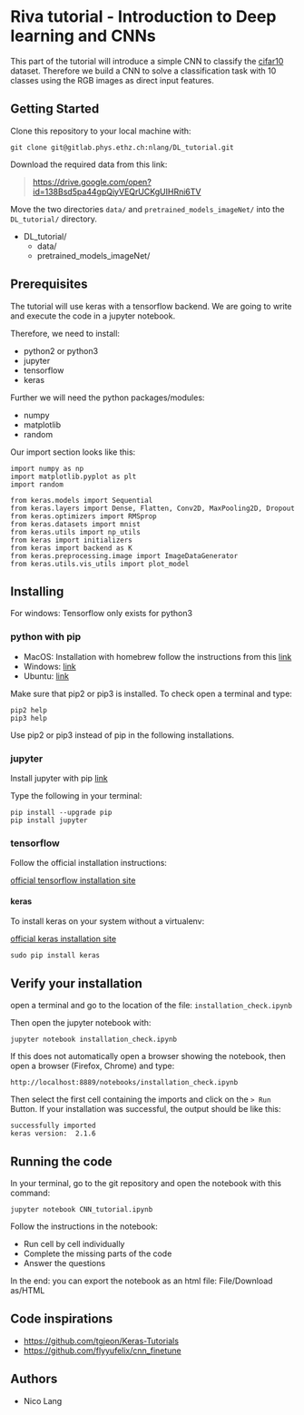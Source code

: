 # Riva tutorial - Introduction to Deep learning and CNNs

This part of the tutorial will introduce a simple CNN to classify the [cifar10](https://www.cs.toronto.edu/~kriz/cifar.html) dataset. Therefore we build a CNN to solve a classification task with 10 classes using the RGB images as direct input features.

## Getting Started

Clone this repository to your local machine with:

```
git clone git@gitlab.phys.ethz.ch:nlang/DL_tutorial.git
```

Download the required data from this link:

> https://drive.google.com/open?id=138Bsd5pa44gpQiyVEQrUCKgUIHRni6TV

Move the two directories `data/` and `pretrained_models_imageNet/` into the `DL_tutorial/` directory.

* DL_tutorial/
	* data/
	* pretrained_models_imageNet/


## Prerequisites

The tutorial will use keras with a tensorflow backend. We are going to write and execute the code in a jupyter notebook.

Therefore, we need to install:

* python2 or python3
* jupyter
* tensorflow
* keras

Further we will need the python packages/modules:

* numpy
* matplotlib
* random

Our import section looks like this:

```
import numpy as np
import matplotlib.pyplot as plt
import random

from keras.models import Sequential
from keras.layers import Dense, Flatten, Conv2D, MaxPooling2D, Dropout
from keras.optimizers import RMSprop
from keras.datasets import mnist
from keras.utils import np_utils
from keras import initializers
from keras import backend as K
from keras.preprocessing.image import ImageDataGenerator
from keras.utils.vis_utils import plot_model
```

## Installing
For windows: Tensorflow only exists for python3

### python with pip
* MacOS: Installation with homebrew follow the instructions from this [link](http://docs.python-guide.org/en/latest/starting/install/osx/)
* Windows: [link](https://github.com/BurntSushi/nfldb/wiki/Python-&-pip-Windows-installation)
* Ubuntu: [link](https://www.rosehosting.com/blog/how-to-install-pip-on-ubuntu-16-04/)

Make sure that pip2 or pip3 is installed. To check open a terminal and type:

```
pip2 help
pip3 help
```

Use pip2 or pip3 instead of pip in the following installations.

### jupyter
Install jupyter with pip [link](https://jupyter.readthedocs.io/en/latest/install.html#id4)

Type the following in your terminal:

```
pip install --upgrade pip
pip install jupyter
```

### tensorflow
Follow the official installation instructions:

[official tensorflow installation site](https://www.tensorflow.org/install/)


#### keras

To install keras on your system without a virtualenv: 

[official keras installation site](https://keras.io/#installation)

```
sudo pip install keras
```

## Verify your installation
open a terminal and go to the location of the file: `installation_check.ipynb`

Then open the jupyter notebook with:

```
jupyter notebook installation_check.ipynb
```

If this does not automatically open a browser showing the notebook, then open a browser (Firefox, Chrome) and type: 

`http://localhost:8889/notebooks/installation_check.ipynb`

Then select the first cell containing the imports and click on the `> Run` Button.
If your installation was successful, the output should be like this:

```
successfully imported
keras version:  2.1.6
```

## Running the code

In your terminal, go to the git repository and open the notebook with this command:

```
jupyter notebook CNN_tutorial.ipynb
```

Follow the instructions in the notebook:

* Run cell by cell individually
* Complete the missing parts of the code
* Answer the questions

In the end: you can export the notebook as an html file: File/Download as/HTML

## Code inspirations

* https://github.com/tgjeon/Keras-Tutorials
* https://github.com/flyyufelix/cnn_finetune


## Authors

* Nico Lang 







